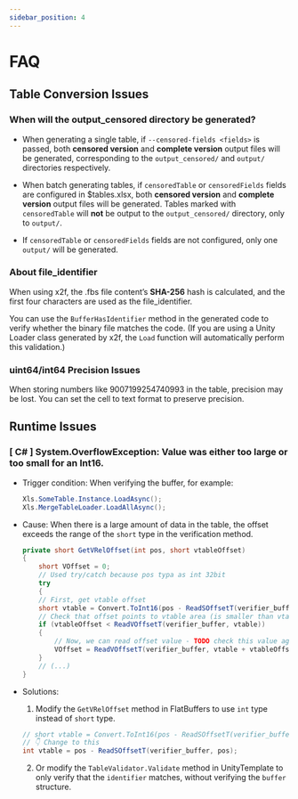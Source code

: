 ```yaml
---
sidebar_position: 4
---
```


# FAQ

## Table Conversion Issues

### When will the output_censored directory be generated?

- When generating a single table, if `--censored-fields <fields>` is passed, both **censored version** and **complete version** output files will be generated, corresponding to the `output_censored/` and `output/` directories respectively.

- When batch generating tables, if `censoredTable` or `censoredFields` fields are configured in $tables.xlsx, both **censored version** and **complete version** output files will be generated. Tables marked with `censoredTable` will **not** be output to the `output_censored/` directory, only to `output/`.

- If `censoredTable` or `censoredFields` fields are not configured, only one `output/` will be generated.

### About file_identifier

When using x2f, the .fbs file content’s **SHA-256** hash is calculated, and the first four characters are used as the file_identifier.

You can use the `BufferHasIdentifier` method in the generated code to verify whether the binary file matches the code. (If you are using a Unity Loader class generated by x2f, the `Load` function will automatically perform this validation.)

### uint64/int64 Precision Issues

When storing numbers like 9007199254740993 in the table, precision may be lost. You can set the cell to text format to preserve precision.

## Runtime Issues

### [ C# ] System.OverflowException: Value was either too large or too small for an Int16.

- Trigger condition: When verifying the buffer, for example:

    ```csharp
    Xls.SomeTable.Instance.LoadAsync();
    Xls.MergeTableLoader.LoadAllAsync();
    ```

- Cause: When there is a large amount of data in the table, the offset exceeds the range of the `short` type in the verification method.

    ```csharp title="FlatBuffers/FlatBufferVerify.cs" {8} showLineNumbers
    private short GetVRelOffset(int pos, short vtableOffset)
    {
        short VOffset = 0;
        // Used try/catch because pos typa as int 32bit
        try
        {
        // First, get vtable offset
        short vtable = Convert.ToInt16(pos - ReadSOffsetT(verifier_buffer, pos));
        // Check that offset points to vtable area (is smaller than vtable size)
        if (vtableOffset < ReadVOffsetT(verifier_buffer, vtable))
        {
            // Now, we can read offset value - TODO check this value against size of table data
            VOffset = ReadVOffsetT(verifier_buffer, vtable + vtableOffset);
        }
        // (...)
    }
    ```

- Solutions:

    1. Modify the `GetVRelOffset` method in FlatBuffers to use `int` type instead of `short` type.

    ```csharp title="FlatBuffers/FlatBufferVerify.cs" {2} showLineNumbers
    // short vtable = Convert.ToInt16(pos - ReadSOffsetT(verifier_buffer, pos));
    // 👇 Change to this
    int vtable = pos - ReadSOffsetT(verifier_buffer, pos);
    ```

    2. Or modify the `TableValidator.Validate` method in UnityTemplate to only verify that the `identifier` matches, without verifying the `buffer` structure. 